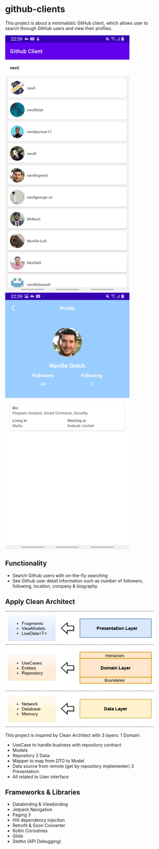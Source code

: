 # github-clients
This project is about a minimalistic GitHub client, which allows user to search through GitHub users and view their profiles.


<img src="https://github.com/npkhung92/github-clients/blob/master/github-images/screenshot2.jpg" width="400">
<img src="https://github.com/npkhung92/github-clients/blob/master/github-images/screenshot1.jpg" width="400">


## Functionality
- Search Github users with on-the-fly searching
- See Github user detail information such as number of followers, following, location, company & biography
## Apply Clean Architect
![Clean Architect Android](https://github.com/npkhung92/github-clients/blob/master/github-images/clean_architecture_reloaded_layers.png)

This project is inspired by Clean Architect with 3 layers:
1 Domain:
- UseCase to handle business with repository contract
- Models
- Repository
2 Data:
- Mapper to map from DTO to Model
- Data source from remote (get by repository implementer)
3 Presentation:
- All related to User interface
## Frameworks & Libraries
- Databinding & Viewbinding
- Jetpack Navigation
- Paging 3
- Hilt dependency injection
- Retrofit & Gson Converter
- Kotlin Coroutines
- Glide
- Stetho (API Debugging)
